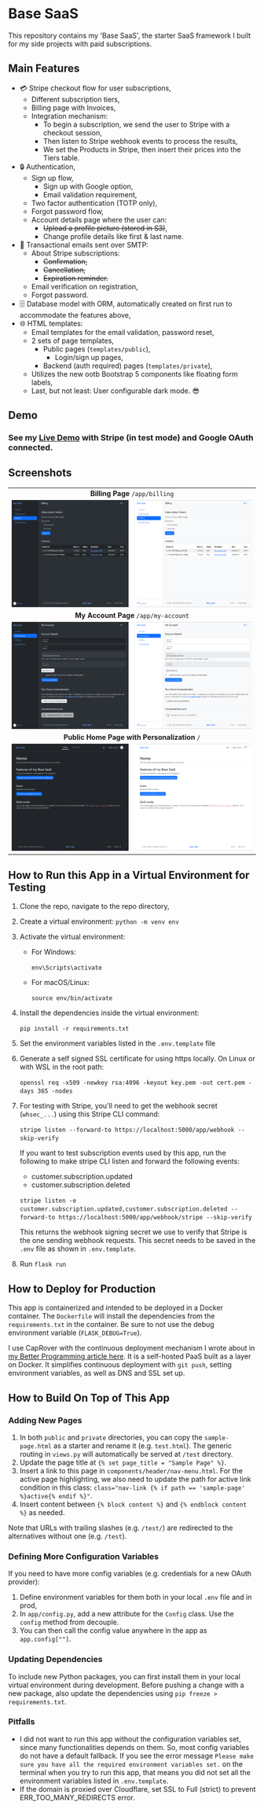 # Base SaaS

This repository contains my 'Base SaaS', the starter SaaS framework I built for my side projects with paid subscriptions.

## Main Features
- 💳 Stripe checkout flow for user subscriptions,
  - Different subscription tiers,
  - Billing page with Invoices,
  - Integration mechanism:
    - To begin a subscription, we send the user to Stripe with a checkout session,
    - Then listen to Stripe webhook events to process the results,
    - We set the Products in Stripe, then insert their prices into the Tiers table.
- 🔒 Authentication,
  - Sign up flow,
    - Sign up with Google option,
    - Email validation requirement,
  - Two factor authentication (TOTP only),
  - Forgot password flow,
  - Account details page where the user can:
    - ~~Upload a profile picture (stored in S3)~~,
    - Change profile details like first & last name.
- 📧 Transactional emails sent over SMTP:
  - About Stripe subscriptions:
    - ~~Confirmation,~~
    - ~~Cancellation,~~
    - ~~Expiration reminder.~~
  - Email verification on registration,
  - Forgot password.
- 🗄️ Database model with ORM, automatically created on first run to accommodate the features above,
- 🌐 HTML templates:
  - Email templates for the email validation, password reset,
  - 2 sets of page templates,
    - Public pages (`templates/public`),
      - Login/sign up pages,
    - Backend (auth required) pages (`templates/private`),
  - Utilizes the new ootb Bootstrap 5 components like floating form labels,
  - Last, but not least: User configurable dark mode. 😎

## Demo
### See my [Live Demo](https://base-saas-flask.apps.cansin.net/) with Stripe (in test mode) and Google OAuth connected.

## Screenshots
<table>
    <tr>
        <td colspan="2" align="center"><strong>Billing Page</strong> <code>/app/billing</code></td>
    </tr>
    <tr>
        <td><img src="screenshots/billing-dark.png"></td>
        <td><img src="screenshots/billing-light.png"></td>
    </tr>
    <tr>
        <td colspan="2" align="center"><strong>My Account Page</strong> <code>/app/my-account</code></td>
    </tr>
    <tr>
        <td><img src="screenshots/my-account-dark.png"></td>
        <td><img src="screenshots/my-account-light.png"></td>
    </tr>
    <tr>
        <td colspan="2" align="center"><strong>Public Home Page with Personalization</strong> <code>/</code></td>
    </tr>
    <tr>
        <td><img src="screenshots/public-home-page-dark.png"></td>
        <td><img src="screenshots/public-home-page-light.png"></td>
    </tr>
</table>


## How to Run this App in a Virtual Environment for Testing

1. Clone the repo, navigate to the repo directory,
2. Create a virtual environment: `python -m venv env`
3. Activate the virtual environment:  
   - For Windows:

     `env\Scripts\activate`
   - For macOS/Linux:
    
     `source env/bin/activate`
4. Install the dependencies inside the virtual environment:
   
   `pip install -r requirements.txt`
5. Set the environment variables listed in the `.env.template` file
6. Generate a self signed SSL certificate for using https locally. On Linux or with WSL in the root path:
   
   `openssl req -x509 -newkey rsa:4096 -keyout key.pem -out cert.pem -days 365 -nodes`

7. For testing with Stripe, you'll need to get the webhook secret (`whsec_...`) using this Stripe CLI command:

   `stripe listen --forward-to https://localhost:5000/app/webhook --skip-verify`
   
   If you want to test subscription events used by this app, run the following to make stripe CLI listen and forward the following events:
   - customer.subscription.updated
   - customer.subscription.deleted

   `stripe listen -e customer.subscription.updated,customer.subscription.deleted --forward-to https://localhost:5000/app/webhook/stripe --skip-verify`

   This returns the webhook signing secret we use to verify that Stripe is the one sending webhook requests. This secret needs to be saved in the `.env` file as shown in `.env.template`.
    
8. Run `flask run`

## How to Deploy for Production
This app is containerized and intended to be deployed in a Docker container. The `Dockerfile` will install the dependencies from the `requirements.txt` in the container. Be sure to not use the debug environment variable (`FLASK_DEBUG=True`).

I use CapRover with the continuous deployment mechanism I wrote about in [my Better Programming article here](https://betterprogramming.pub/migrate-from-heroku-to-aws-ec2-756328d8e58a). It is a self-hosted PaaS built as a layer on Docker. It simplifies continuous deployment with `git push`, setting environment variables, as well as DNS and SSL set up.

## How to Build On Top of This App

### Adding New Pages
1. In both `public` and `private` directories, you can copy the `sample-page.html` as a starter and rename it (e.g. `test.html`). The generic routing in `views.py` will automatically be served at `/test` directory.
2. Update the page title at `{% set page_title = "Sample Page" %}`.
3. Insert a link to this page in `components/header/nav-menu.html`. For the active page highlighting, we also need to update the path for active link condition in this class: `class="nav-link {% if path == 'sample-page' %}active{% endif %}"`.
4. Insert content between `{% block content %}` and `{% endblock content %}` as needed.

Note that URLs with trailing slashes (e.g. `/test/`) are redirected to the alternatives without one (e.g. `/test`).

### Defining More Configuration Variables
If you need to have more config variables (e.g. credentials for a new OAuth provider):
1. Define environment variables for them both in your local `.env` file and in prod,
2. In `app/config.py`, add a new attribute for the `Config` class. Use the `config` method from decouple.
3. You can then call the config value anywhere in the app as `app.config[""]`.

### Updating Dependencies
To include new Python packages, you can first install them in your local virtual environment during development. Before pushing a change with a new package, also update the dependencies using `pip freeze > requirements.txt`.

### Pitfalls
-   I did not want to run this app without the configuration variables set, since many functionalities depends on them. So, most config variables do not have a default fallback. If you see the error message `Please make sure you have all the required environment variables set.` on the terminal when you try to run this app, that means you did not set all the environment variables listed in `.env.template`.
-   If the domain is proxied over Cloudflare, set SSL to Full (strict) to prevent ERR_TOO_MANY_REDIRECTS error.
